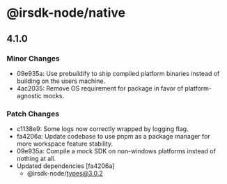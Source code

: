 # @irsdk-node/native

## 4.1.0

### Minor Changes

- 09e935a: Use prebuildify to ship compiled platform binaries instead of building on the users machine.
- 4ac2035: Remove OS requirement for package in favor of platform-agnostic mocks.

### Patch Changes

- c1138e9: Some logs now correctly wrapped by logging flag.
- fa4206a: Update codebase to use pnpm as a package manager for more workspace feature stability.
- 09e935a: Compile a mock SDK on non-windows platforms instead of nothing at all.
- Updated dependencies [fa4206a]
  - @irsdk-node/types@3.0.2
